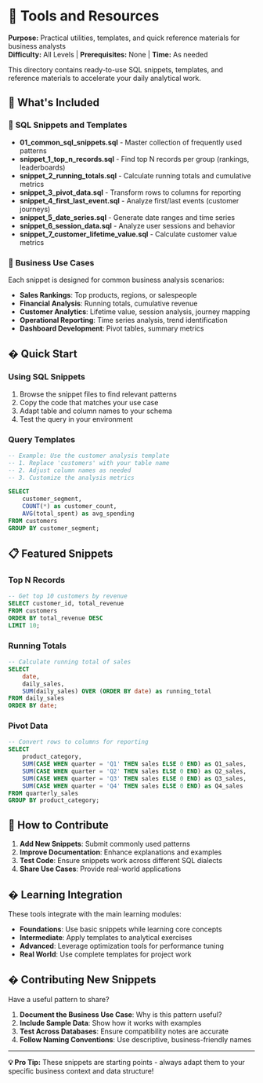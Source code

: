 # 🔧 Tools and Resources

**Purpose:** Practical utilities, templates, and quick reference materials for business analysts  
**Difficulty:** All Levels | **Prerequisites:** None | **Time:** As needed

This directory contains ready-to-use SQL snippets, templates, and reference materials to accelerate your daily analytical work.

## 📁 What's Included

### 📝 **SQL Snippets and Templates**
- **01_common_sql_snippets.sql** - Master collection of frequently used patterns
- **snippet_1_top_n_records.sql** - Find top N records per group (rankings, leaderboards)
- **snippet_2_running_totals.sql** - Calculate running totals and cumulative metrics
- **snippet_3_pivot_data.sql** - Transform rows to columns for reporting
- **snippet_4_first_last_event.sql** - Analyze first/last events (customer journeys)
- **snippet_5_date_series.sql** - Generate date ranges and time series
- **snippet_6_session_data.sql** - Analyze user sessions and behavior
- **snippet_7_customer_lifetime_value.sql** - Calculate customer value metrics

### 🎯 **Business Use Cases**
Each snippet is designed for common business analysis scenarios:
- **Sales Rankings**: Top products, regions, or salespeople
- **Financial Analysis**: Running totals, cumulative revenue
- **Customer Analytics**: Lifetime value, session analysis, journey mapping
- **Operational Reporting**: Time series analysis, trend identification
- **Dashboard Development**: Pivot tables, summary metrics

## � Quick Start

### Using SQL Snippets
1. Browse the snippet files to find relevant patterns
2. Copy the code that matches your use case
3. Adapt table and column names to your schema
4. Test the query in your environment

### Query Templates
```sql
-- Example: Use the customer analysis template
-- 1. Replace 'customers' with your table name
-- 2. Adjust column names as needed
-- 3. Customize the analysis metrics

SELECT 
    customer_segment,
    COUNT(*) as customer_count,
    AVG(total_spent) as avg_spending
FROM customers 
GROUP BY customer_segment;
```

## 📋 Featured Snippets

### Top N Records
```sql
-- Get top 10 customers by revenue
SELECT customer_id, total_revenue
FROM customers 
ORDER BY total_revenue DESC
LIMIT 10;
```

### Running Totals
```sql
-- Calculate running total of sales
SELECT 
    date,
    daily_sales,
    SUM(daily_sales) OVER (ORDER BY date) as running_total
FROM daily_sales
ORDER BY date;
```

### Pivot Data
```sql
-- Convert rows to columns for reporting
SELECT 
    product_category,
    SUM(CASE WHEN quarter = 'Q1' THEN sales ELSE 0 END) as Q1_sales,
    SUM(CASE WHEN quarter = 'Q2' THEN sales ELSE 0 END) as Q2_sales,
    SUM(CASE WHEN quarter = 'Q3' THEN sales ELSE 0 END) as Q3_sales,
    SUM(CASE WHEN quarter = 'Q4' THEN sales ELSE 0 END) as Q4_sales
FROM quarterly_sales
GROUP BY product_category;
```

## 🎯 How to Contribute

1. **Add New Snippets**: Submit commonly used patterns
2. **Improve Documentation**: Enhance explanations and examples
3. **Test Code**: Ensure snippets work across different SQL dialects
4. **Share Use Cases**: Provide real-world applications

## � Learning Integration

These tools integrate with the main learning modules:

- **Foundations**: Use basic snippets while learning core concepts
- **Intermediate**: Apply templates to analytical exercises  
- **Advanced**: Leverage optimization tools for performance tuning
- **Real World**: Use complete templates for project work

## �️ Contributing New Snippets

Have a useful pattern to share?

1. **Document the Business Use Case**: Why is this pattern useful?
2. **Include Sample Data**: Show how it works with examples  
3. **Test Across Databases**: Ensure compatibility notes are accurate
4. **Follow Naming Conventions**: Use descriptive, business-friendly names

---

**💡 Pro Tip:** These snippets are starting points - always adapt them to your specific business context and data structure!
